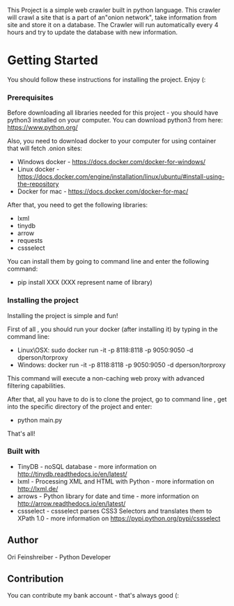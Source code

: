 This Project is a simple web crawler built in python language.
This crawler will crawl a site that is a part of an"onion network", take information from site and store it on a database.
The Crawler will run automatically every 4 hours and try to update the database with new information.



# Getting Started #
You should follow these instructions for installing the project. Enjoy (:
 
### Prerequisites ###
Before downloading all libraries needed for this project - you should have python3 installed on your computer.
You can download python3 from here: https://www.python.org/

Also, you need to download docker to your computer for using container that will fetch .onion sites:
  - Windows docker - https://docs.docker.com/docker-for-windows/
  - Linux docker  - https://docs.docker.com/engine/installation/linux/ubuntu/#install-using-the-repository
  - Docker for mac - https://docs.docker.com/docker-for-mac/

After that, you need to get the following libraries:
  - lxml
  - tinydb
  - arrow
  - requests
  - cssselect
 
You can install them by going to command line and enter the following command:

  - pip install XXX (XXX represent name of library)




### Installing the project ###
Installing the project is simple and fun!

First of all , you should run your docker (after installing it) by typing in the command line: 
  - Linux\OSX:   sudo docker run -it -p 8118:8118 -p 9050:9050 -d dperson/torproxy
  - Windows: docker run -it -p 8118:8118 -p 9050:9050 -d dperson/torproxy
 
This command will execute a non-caching web proxy with advanced filtering capabilities.



After that, all you have to do is to clone the project, go to command line , get into the  specific directory of the project  and enter:
  - python main.py
  
    
That's all!


### Built with ###
  - TinyDB - noSQL database  - more information on http://tinydb.readthedocs.io/en/latest/
  - lxml - Processing XML and HTML with Python -  more information on http://lxml.de/
  - arrows - Python library for date and time - more information on http://arrow.readthedocs.io/en/latest/
  - cssselect - cssselect parses CSS3 Selectors and translates them to XPath 1.0 - more information on https://pypi.python.org/pypi/cssselect
  
## Author ##
 Ori Feinshreiber - Python Developer

## Contribution ##

You can contribute my bank account - that's always good (:
